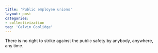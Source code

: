 ```yaml
---
title: 'Public employee unions'
layout: post
categories:
- collectivization
tag: 'Calvin Coolidge'
---
```


There is no right to strike against the public safety by anybody, anywhere, any time.